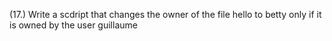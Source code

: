 (17.) Write a scdript that changes the owner of the file hello to betty only if it is owned by the user guillaume
